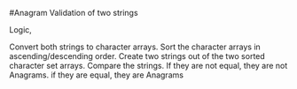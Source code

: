 #Anagram Validation of two strings

Logic,

Convert both strings to character arrays.
Sort the character arrays in ascending/descending order.
Create two strings out of the two sorted character set arrays.
Compare the strings.
If they are not equal, they are not Anagrams.
if they are equal, they are Anagrams
